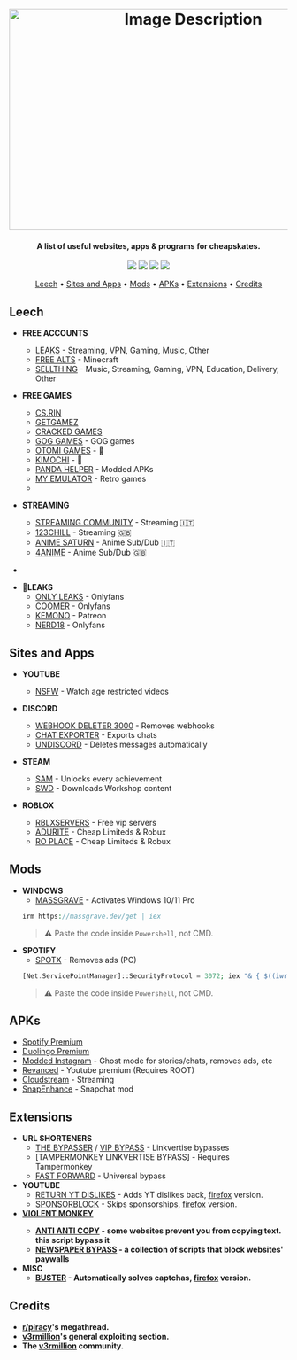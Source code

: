 <h1 align="center">
  <br>
  <img src="https://github.com/KH0DIN/Utility/assets/50776270/ca264531-5b52-42d6-821e-865d6aa3fc16" alt="Image Description" width="650" height="400">
</h1>
<h4 align="center">A list of useful websites, apps & programs for cheapskates.</h4>

<p align="center">
  <img src="https://img.shields.io/badge/is_safe-yes-green">
  <img src="https://img.shields.io/badge/Status-Up_to_date-pink">
  <img src="https://img.shields.io/badge/version%205.5-8A2BE2">
  <img src="https://img.shields.io/badge/Last_update-24/09/23-blue">
</p>

<p align="center">
  <a href="#leech">Leech</a> •
  <a href="#sites-and-apps">Sites and Apps</a> •
  <a href="#mods">Mods</a> •
  <a href="#apks">APKs</a> •
  <a href="#extensions">Extensions</a> •
  <a href="#credits">Credits</a>
</p>


## <b>Leech</b>
* <b>FREE ACCOUNTS</b>
  - [LEAKS](https://leak.sx/) - Streaming, VPN, Gaming, Music, Other
  - [FREE ALTS](https://freealts.pw/minecraft) - Minecraft
  - [SELLTHING](https://sellthing.co/) - Music, Streaming, Gaming, VPN, Education, Delivery, Other

* <b>FREE GAMES</b>
  - [CS.RIN](https://cs.rin.ru/forum/)
  - [GETGAMEZ](https://getgamez.net/)
  - [CRACKED GAMES](https://cracked-games.org/)
  - [GOG GAMES](https://gog-games.com/) - GOG games
  - [OTOMI GAMES](https://otomi-games.com/) - 🔞
  - [KIMOCHI](https://kimochi.info/) - 🔞
  - [PANDA HELPER](https://panda-helper.it.malavida.com/android/) - Modded APKs
  - [MY EMULATOR](https://myemulator.online/) - Retro games
  - 
* <b>STREAMING</b>
  - [STREAMING COMMUNITY](https://streamingcommunity.expert/) - Streaming 🇮🇹
  - [123CHILL](https://123chill.to/) - Streaming 🇬🇧
  - [ANIME SATURN](https://www.animesaturn.tv/) - Anime Sub/Dub 🇮🇹
  - [4ANIME](https://4anime.gg/) - Anime Sub/Dub 🇬🇧
-
* <b>🔞LEAKS</b>
  - [ONLY LEAKS](https://pornleaks.in/) - Onlyfans
  - [COOMER](https://coomer.party) - Onlyfans
  - [KEMONO](https://kemono.party/) - Patreon
  - [NERD18](https://nerd18.com/) - Onlyfans

## <b>Sites and Apps</b>

* <b>YOUTUBE</b>
  - [NSFW](https://youtubensfw.com/) - Watch age restricted videos

* <b>DISCORD</b>
  - [WEBHOOK DELETER 3000](https://webhooks.scam.gay/) - Removes webhooks
  - [CHAT EXPORTER](https://github.com/Tyrrrz/DiscordChatExporter) - Exports chats
  - [UNDISCORD](https://github.com/victornpb/undiscord) - Deletes messages automatically

* <b>STEAM</b>
  - [SAM](https://github.com/gibbed/SteamAchievementManager/releases/tag/7.0.25) - Unlocks every achievement
  - [SWD](https://steamworkshopdownloader.io/) - Downloads Workshop content

* <b>ROBLOX</b>
  - [RBLXSERVERS](https://rbxservers.xyz) - Free vip servers
  - [ADURITE](https://adurite.com/) - Cheap Limiteds & Robux
  - [RO PLACE](https://ro.place) - Cheap Limiteds & Robux

## <b>Mods</b>
* <b>WINDOWS</b>
  - [MASSGRAVE](https://massgrave.dev/) - Activates Windows 10/11 Pro
  ```php
  irm https://massgrave.dev/get | iex
  ```
  > ⚠️
  > Paste the code inside `Powershell`, not CMD.
* <b>SPOTIFY</b>
  - [SPOTX](https://github.com/amd64fox/SpotX) - Removes ads (PC) 
  ```php
  [Net.ServicePointManager]::SecurityProtocol = 3072; iex "& { $((iwr -useb 'https://raw.githubusercontent.com/amd64fox/SpotX/main/Install.ps1').Content) } -new_theme"
  ```
  > ⚠️
  > Paste the code inside `Powershell`, not CMD.
## <b>APKs</b>
- [Spotify Premium](https://www.xmanagerapp.com/)
- [Duolingo Premium](https://mega.nz/file/swQyXRJZ#RNQxaUWxmdZdvcmedLTkjCT9d_0UJMTYz-cTW_BgpVg)
- [Modded Instagram](https://build.vanutp.dev/instander/instander-17.2.apk) - Ghost mode for stories/chats, removes ads, etc
- [Revanced](https://github.com/revanced) - Youtube premium (Requires ROOT)
- [Cloudstream](https://github.com/recloudstream/cloudstream) - Streaming
- [SnapEnhance](https://github.com/rhunk/SnapEnhance) - Snapchat mod

## <b>Extensions</b>
* <b>URL SHORTENERS</b>
  - [THE BYPASSER](https://thebypasser.com/) / [VIP BYPASS](https://bypass.vip/) - Linkvertise bypasses
  - [TAMPERMONKEY LINKVERTISE BYPASS] - Requires Tampermonkey
  - [FAST FORWARD](https://universal-bypass.org/) - Universal bypass
* <b>YOUTUBE</b>
  - [RETURN YT DISLIKES](https://chrome.google.com/webstore/detail/return-youtube-dislike/gebbhagfogifgggkldgodflihgfeippi) - Adds YT dislikes back, [firefox](https://addons.mozilla.org/it/firefox/addon/return-youtube-dislikes/?utm_source=addons.mozilla.org&utm_medium=referral&utm_content=search) version.
  - [SPONSORBLOCK](https://chrome.google.com/webstore/detail/sponsorblock-for-youtube/mnjggcdmjocbbbhaepdhchncahnbgone) - Skips sponsorships, [firefox](https://addons.mozilla.org/it/firefox/addon/sponsorblock/) version.
* <b>[VIOLENT MONKEY](https://violentmonkey.github.io/)<b>
  - [ANTI ANTI COPY](https://greasyfork.org/en/scripts/7197-anti-anti-copy) - some websites prevent you from copying text. this script bypass it
  - [NEWSPAPER BYPASS](https://greasyfork.org/en/scripts/18585-newspaper-paywall-bypasser) - a collection of scripts that block websites' paywalls
* <b>MISC</b>
  - [BUSTER](https://chrome.google.com/webstore/detail/buster-captcha-solver-for/mpbjkejclgfgadiemmefgebjfooflfhl) - Automatically solves captchas, [firefox](https://addons.mozilla.org/it/firefox/addon/buster-captcha-solver/?utm_source=addons.mozilla.org&utm_medium=referral&utm_content=search) version.

## <b>Credits</b>
- [r/piracy](https://www.reddit.com/r/Piracy/wiki/megathread/)'s megathread.
- [v3rmillion](https://v3rmillion.net/forumdisplay.php?fid=33)'s general exploiting section.
- The [v3rmillion](https://www.v3rmillion.net) community.
